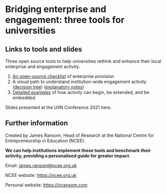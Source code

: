 # Bridging enterprise and engagement: three tools for universities

## Links to tools and slides

Three open source tools to help universities rethink and enhance their local enterprise and engagement activity.

1. [An open-source checklist](https://github.com/jcransom/ncee-tools/blob/master/enterprise-checklist.md) of enterprise provision
2. A visual path to understand institution-wide engagement activity ([decision tree](https://github.com/jcransom/flagships/blob/master/Local%20engagement%20decision%20tree.pdf)) ([explanatory notes](https://github.com/jcransom/flagships/blob/master/Decision%20tree%20explanatory%20notes.md))
3. [Detailed examples](https://github.com/jcransom/flagships/blob/master/extending_engagement_table.md) of how activity can begin, be extended, and be embedded.

Slides presented at the UIIN Conference 2021 here.

## Further information

Created by James Ransom, Head of Research at the National Centre for Entrepreneurship in Education (NCEE).

**We can help institutions implement these tools and benchmark their activity, providing a personalised guide for greater impact.**

Email: james.ransom@ncee.org.uk

NCEE website: https://ncee.org.uk

Personal website: https://jcransom.com